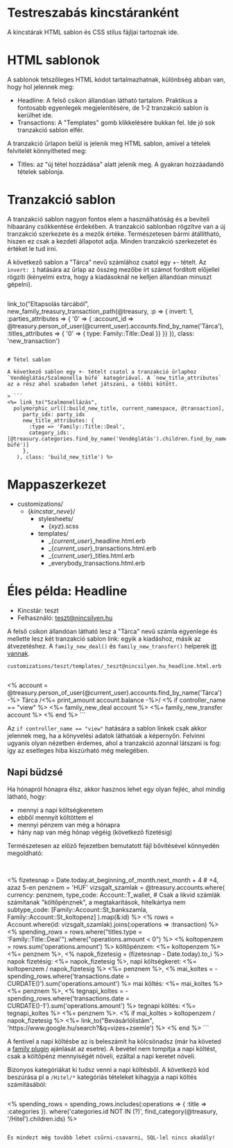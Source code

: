 # Testreszabás kincstáranként

A kincstárak HTML sablon és CSS stílus fájljai tartoznak ide.

# HTML sablonok

A sablonok tetszőleges HTML kódot tartalmazhatnak, különbség abban van, hogy hol jelennek meg:

- Headline: A felső csíkon állandóan látható tartalom. Praktikus a fontosabb egyenlegek megjelenítésére, de 1-2 tranzakció sablon is kerülhet ide.
- Transactions: A "Templates" gomb klikkelésére bukkan fel. Ide jó sok tranzakció sablon elfér.

A tranzakció űrlapon belül is jelenik meg HTML sablon, amivel a tételek felvitelét könnyítheted meg:

- Titles: az "új tétel hozzádása" alatt jelenik meg. A gyakran hozzáadandó tételek sablonja.

# Tranzakció sablon

A tranzakció sablon nagyon fontos elem a használhatóság és a beviteli hibaarány csökkentése érdekében. A tranzakció sablonban rögzítve van a új tranzakció szerkezete és a mezők értéke. Természetesen bármi átállítható, hiszen ez csak a kezdeti állapotot adja. Minden tranzakció szerkezetet és értéket le tud írni.

A következő sablon a "Tárca" nevű számlához csatol egy +- tételt. Az `invert: 1` hatására az űrlap az összeg mezőbe írt számot fordított előjellel rögzíti (kényelmi extra, hogy a kiadásoknál ne kelljen állandóan minuszt gépelni).

> ```
link_to("Eltapsolás tárcából", new_family_treasury_transaction_path(@treasury, :p => {
  invert: 1,
 :parties_attributes => { '0' => {
   :account_id => @treasury.person_of_user(@current_user).accounts.find_by_name('Tárca'),
   :titles_attributes => { '0' => {
     type: Family::Title::Deal
   }}
 }}
}), class: 'new_transaction')
```

# Tétel sablon

A következő sablon egy +- tételt csatol a tranzakció űrlaphoz `Vendéglátás/Szalmonella büfé` kategóriával. A `new_title_attributes` az a rész ahol szabadon lehet játszani, a többi kötött.

> ```
<%= link_to("Szalmonellázás",
  polymorphic_url([:build_new_title, current_namespace, @transaction],
     party_idx: party_idx
     new_title_attributes: {
       :type => 'Family::Title::Deal',
       category_ids: [@treasury.categories.find_by_name('Vendéglátás').children.find_by_name('Szalmonella büfé')]
     },
   ), class: 'build_new_title') %>
```

# Mappaszerkezet

* customizations/
  * {*kincstar_neve*}/
    * stylesheets/
      * {*xyz*}.scss
    * templates/
      * _{*current_user*}_headline.html.erb
      * _{*current_user*}_transactions.html.erb
      * _{*current_user*}_titles.html.erb
      * _everybody_transactions.html.erb

# Éles példa: Headline

- Kincstár: teszt
- Felhasználó: teszt@nincsilyen.hu

A felső csíkon állandóan látható lesz a "Tárca" nevű számla egyenlege és mellette lesz két tranzakció sablon link: egyik a kiadáshoz, másik az átvezetéshez. A `family_new_deal()` és `family_new_transfer()` helperek [itt vannak](../plugins/family/app/helpers/family/template_helper.rb).

`customizations/teszt/templates/_teszt@nincsilyen.hu_headline.html.erb`
> ```
<span class="account">
  <% account = @treasury.person_of_user(@current_user).accounts.find_by_name('Tárca') -%>
  Tárca <span class="balance">/<%= print_amount account.balance -%>/</span>
  <% if controller_name == "view" %>
    <%= family_new_deal account %>
    <%= family_new_transfer account %>
  <% end %>
</span>
```

Az `if controller_name == "view"` hatására a sablon linkek csak akkor jelennek meg, ha a könyvelési adatok láthatóak a képernyőn. Felvinni ugyanis olyan nézetben érdemes, ahol a tranzakció azonnal látszani is fog: így az esetleges hiba kiszúrható még melegében.

## Napi büdzsé

Ha hónapról hónapra élsz, akkor hasznos lehet egy olyan fejléc, ahol mindig látható, hogy:
- mennyi a napi költségkeretem
- ebből mennyit költöttem el
- mennyi pénzem van még a hónapra
- hány nap van még hónap végéig (következő fizetésig)

Természetesen az előző fejezetben bemutatott fájl bővítésével könnyedén megoldható:
> ```
<br/>
<%
  fizetesnap = Date.today.at_beginning_of_month.next_month + 4   # +4, azaz 5-en
  penznem = 'HUF'
  vizsgalt_szamlak = @treasury.accounts.where(
    currency: penznem,
    type_code: Account::T_wallet,
    # Csak a likvid számlák számítanak "költőpénznek", a megtakarítások, hitelkártya nem
    subtype_code: [Family::Account::St_bankszamla, Family::Account::St_koltopenz]
  ).map(&:id)
%>
<% rows = Account.where(id: vizsgalt_szamlak).joins(:operations => :transaction) %>
<% spending_rows = rows.where("titles.type = 'Family::Title::Deal'").where("operations.amount < 0") %>
<% koltopenzem = rows.sum('operations.amount') %>
költőpénzem: <%= koltopenzem %> <%= penznem %>,
<% napok_fizetesig = (fizetesnap - Date.today).to_i %>
napok fizetésig: <%= napok_fizetesig %>,
napi költségkeret: <%= koltopenzem / napok_fizetesig %> <%= penznem %>,
<% mai_koltes = -spending_rows.where('transactions.date = CURDATE()').sum('operations.amount') %>
mai költés: <%= mai_koltes %> <%= penznem %>,
<% tegnapi_koltes = -spending_rows.where('transactions.date = CURDATE()-1').sum('operations.amount') %>
tegnapi költés: <%= tegnapi_koltes %> <%= penznem %>.
<% if mai_koltes > koltopenzem / napok_fizetesig %>
  <%= link_to("Bevásárlólistám", 'https://www.google.hu/search?&q=vizes+zsemle') %>
<% end %>
```

A fentivel a napi költésbe az is beleszámít ha kölcsönadsz (már ha követed a [family plugin](../plugins/family/README.md) ajánlását az esetre). A bevétel nem tompítja a napi költést, csak a költőpénz mennyiségét növeli, ezáltal a napi keretet növeli.

Bizonyos kategóriákat ki tudsz venni a napi költésből. A következő kód beszúrása pl a `/Hitel/*` kategóriás tételeket kihagyja a napi költés számításából:
>```
<% spending_rows = spending_rows.includes(:operations => { :title => :categories }).
  where('categories.id NOT IN (?)', find_category(@treasury, '/Hitel').children.ids) %>
```

És mindezt még tovább lehet csűrni-csavarni, SQL-lel nincs akadály!
